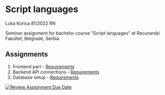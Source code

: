 # Script languages

Luka Korica 81/2022 RN

Seminar assignment for bachelor course "Script languages" at Racunarski Fakultet, Belgrade, Serbia. 

## Assignments
1. Frontend part - [Requirements](assignments/assignment_1.pdf) 
2. Backend API connections - [Requirements](assignments/assignment_2.pdf)
3. Database setup - [Requirements](assignments/assignment_3.pdf)

[![Review Assignment Due Date](https://classroom.github.com/assets/deadline-readme-button-24ddc0f5d75046c5622901739e7c5dd533143b0c8e959d652212380cedb1ea36.svg)](https://classroom.github.com/a/1WQqteTv)
